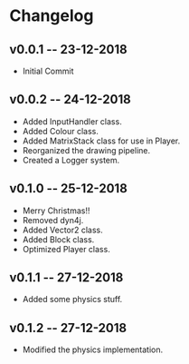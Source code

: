 # Changelog

## v0.0.1 -- 23-12-2018

* Initial Commit

## v0.0.2 -- 24-12-2018

* Added InputHandler class.
* Added Colour class.
* Added MatrixStack class for use in Player.
* Reorganized the drawing pipeline.
* Created a Logger system.

## v0.1.0 -- 25-12-2018

* Merry Christmas!!
* Removed dyn4j.
* Added Vector2 class.
* Added Block class.
* Optimized Player class.

## v0.1.1 -- 27-12-2018

* Added some physics stuff.

## v0.1.2 -- 27-12-2018

* Modified the physics implementation.

